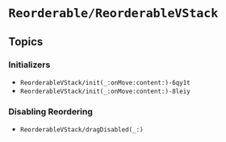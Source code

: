 # ``Reorderable/ReorderableVStack``

## Topics

### Initializers

- ``ReorderableVStack/init(_:onMove:content:)-6qy1t``
- ``ReorderableVStack/init(_:onMove:content:)-8leiy``

### Disabling Reordering

- ``ReorderableVStack/dragDisabled(_:)``
